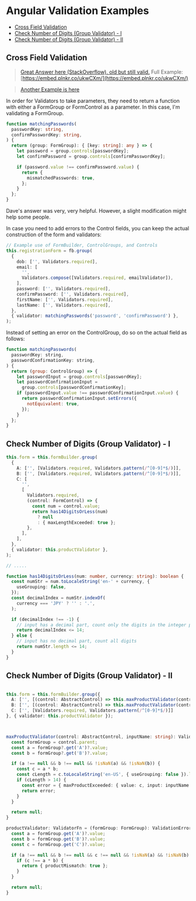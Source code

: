 # Angular Validation Examples

<!-- @import "[TOC]" {cmd="toc" depthFrom=2 depthTo=6 orderedList=false} -->

<!-- code_chunk_output -->

- [Cross Field Validation](#-cross-field-validation)
- [Check Number of Digits (Group Validator) - I](#-check-number-of-digits-group-validator---i)
- [Check Number of Digits (Group Validator) - II](#-check-number-of-digits-group-validator---ii)

<!-- /code_chunk_output -->

## Cross Field Validation

> [Great Answer here (StackOverflow), old but still valid.](https://stackoverflow.com/questions/31788681/angular2-validator-which-relies-on-multiple-form-fields)
> Full Example: [https://embed.plnkr.co/ukwCXm/](https://embed.plnkr.co/ukwCXm/)

> [Another Example is here](https://dzone.com/articles/how-to-do-conditional-validation-on-valuechanges-m)

In order for Validators to take parameters, they need to return a function with either a FormGroup or FormControl as a parameter.
In this case, I'm validating a FormGroup.

```ts
function matchingPasswords(
  passwordKey: string,
  confirmPasswordKey: string,
) {
  return (group: FormGroup): { [key: string]: any } => {
    let password = group.controls[passwordKey];
    let confirmPassword = group.controls[confirmPasswordKey];

    if (password.value !== confirmPassword.value) {
      return {
        mismatchedPasswords: true,
      };
    }
  };
}
```

Dave's answer was very, very helpful. However, a slight modification might help some people.

In case you need to add errors to the Control fields, you can keep the actual construction of the form and validators:

```ts
// Example use of FormBuilder, ControlGroups, and Controls
this.registrationForm = fb.group(
  {
    dob: ['', Validators.required],
    email: [
      '',
      Validators.compose([Validators.required, emailValidator]),
    ],
    password: ['', Validators.required],
    confirmPassword: ['', Validators.required],
    firstName: ['', Validators.required],
    lastName: ['', Validators.required],
  },
  { validator: matchingPasswords('password', 'confirmPassword') },
);
```

Instead of setting an error on the ControlGroup, do so on the actual field as follows:

```js
function matchingPasswords(
  passwordKey: string,
  passwordConfirmationKey: string,
) {
  return (group: ControlGroup) => {
    let passwordInput = group.controls[passwordKey];
    let passwordConfirmationInput =
      group.controls[passwordConfirmationKey];
    if (passwordInput.value !== passwordConfirmationInput.value) {
      return passwordConfirmationInput.setErrors({
        notEquivalent: true,
      });
    }
  };
}
```

## Check Number of Digits (Group Validator) - I

```ts
this.form = this.formBuilder.group(
  {
    A: ['', [Validators.required, Validators.pattern(/^[0-9]*$/)]],
    B: ['', [Validators.required, Validators.pattern(/^[0-9]*$/)]],
    C: [
      '',
      [
        Validators.required,
        (control: FormControl) => {
          const num = control.value;
          return has14DigitsOrLess(num)
            ? null
            : { maxLengthExceeded: true };
        },
      ],
    ],
  },
  { validator: this.productValidator },
);

// .....

function has14DigitsOrLess(num: number, currency: string): boolean {
  const numStr = num.toLocaleString('en-' + currency, {
    useGrouping: false,
  });
  const decimalIndex = numStr.indexOf(
    currency === 'JPY' ? '' : '.',
  );

  if (decimalIndex !== -1) {
    // input has a decimal part, count only the digits in the integer part
    return decimalIndex <= 14;
  } else {
    // input has no decimal part, count all digits
    return numStr.length <= 14;
  }
}
```

## Check Number of Digits (Group Validator) - II

```ts

this.form = this.formBuilder.group({
  A: ['', [(control: AbstractControl) => this.maxProductValidator(control, 'A'), Validators.required, Validators.pattern(/^[0-9]*$/)]],
  B: ['', [(control: AbstractControl) => this.maxProductValidator(control, 'B'), Validators.required, Validators.pattern(/^[0-9]*$/)]],
  C: ['', [Validators.required, Validators.pattern(/^[0-9]*$/)]]
}, { validator: this.productValidator });



maxProductValidator(control: AbstractControl, inputName: string): ValidationErrors | null {
  const formGroup = control.parent;
  const a = formGroup?.get('A')?.value;
  const b = formGroup?.get('B')?.value;

  if (a !== null && b !== null && !isNaN(a) && !isNaN(b)) {
    const c = a * b;
    const cLength = c.toLocaleString('en-US', { useGrouping: false }).length;
    if (cLength > 14) {
      const error = { maxProductExceeded: { value: c, input: inputName } };
      return error;
    }
  }

  return null;
}

productValidator: ValidatorFn = (formGroup: FormGroup): ValidationErrors | null => {
  const a = formGroup.get('A')?.value;
  const b = formGroup.get('B')?.value;
  const c = formGroup.get('C')?.value;

  if (a !== null && b !== null && c !== null && !isNaN(a) && !isNaN(b) && !isNaN(c)) {
    if (c !== a * b) {
      return { productMismatch: true };
    }
  }

  return null;
}

```

